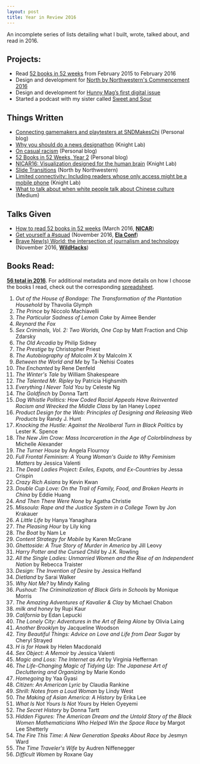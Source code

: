 ```yaml
---
layout: post
title: Year in Review 2016
---
```


An incomplete series of lists detailing what I built, wrote, talked about, and read in 2016.

## Projects:
- Read [52 books in 52 weeks](https://www.goodreads.com/review/list/5789743?shelf=52-books-in-52-weeks-2015) from February 2015 to February 2016
- Design and development for [North by Northwestern's Commencement 2016](http://apps.northbynorthwestern.com/commencement/2016/)
- Design and development for [Hunny Mag’s first digital issue](http://hunnymag.github.io/)
- Started a podcast with my sister called [Sweet and Sour](http://sweetandsour.fm/)

## Things Written
- [Connecting gamemakers and playtesters at SNDMakesChi](http://nicolezhu.github.io/sndmakeschi-iwantin/) (Personal blog)
- [Why you should do a news designathon](https://medium.com/learning-journalism-tech/why-you-should-do-sndmakes-45b017f6fd4c#.8pcwovx95) (Knight Lab)
- [On casual racism](http://nicolezhu.github.io/on-casual-racism/) (Personal blog)
- [52 Books in 52 Weeks, Year 2](http://nicolezhu.github.io/52-books-in-52-weeks-year2/) (Personal blog)
- [NICAR16: Visualization designed for the human brain](http://knightlab.northwestern.edu/2016/03/12/nicar16-dont-make-me-think-visualization-designed-for-the-human-brain/) (Knight Lab)
- [Slide Transitions](http://apps.northbynorthwestern.com/commencement/2016/story/nicole-zhu/) (North by Northwestern)
- [Limited connectivity: Including readers whose only access might be a mobile phone](http://knightlab.northwestern.edu/2016/06/20/limited-connectivity-including-readers-whose-only-access-might-be-a-mobile-phone/) (Knight Lab)
- [What to talk about when white people talk about Chinese culture](https://medium.com/@nz/what-to-talk-about-when-white-people-talk-about-chinese-culture-39c6878a137d#.5db0veri2) (Medium)

## Talks Given
- [How to read 52 books in 52 weeks](https://www.youtube.com/watch?v=QyCg8SwRAi8) (March 2016, **[NICAR](http://ire.org/nicar/)**)
- [Get yourself a #squad](https://docs.google.com/presentation/d/1idrxZ0t1M-t5rPam9mogcQ00mzcgOXoAHpJJXdlnPFc/edit?usp=sharing) (November 2016, **[Ela Conf](http://elaconf.com/)**)
- [Brave New(s) World: the intersection of journalism and technology](https://docs.google.com/presentation/d/1yEz_cr2zdLjef8MvRsohEhW7yZHw7QPjLHhqb5NqH9M/edit?usp=sharing) (November 2016, **[WildHacks](http://wildhacks.org/)**)

## Books Read:

**[56 total in 2016](https://www.goodreads.com/challenges/3890-2016-reading-challenge)**. For additional metadata and more details on how I choose the books I read, check out the corresponding [spreadsheet](https://docs.google.com/spreadsheets/d/1JTrkx_8jeIJ_Q3vwwppr4_n9XULfNeD0Rt7ccMktums/edit?usp=sharing).

1. *Out of the House of Bondage: The Transformation of the Plantation Household* by Thavolia Glymph
2. *The Prince* by Niccolo Machiavelli
3. *The Particular Sadness of Lemon Cake* by Aimee Bender
4. *Reynard the Fox*
5. *Sex Criminals, Vol. 2: Two Worlds, One Cop* by Matt Fraction and Chip Zdarsky
6. *The Old Arcadia* by Philip Sidney
7. *The Prestige* by Christopher Priest
8. *The Autobiography of Malcolm X* by Malcolm X
9. *Between the World and Me* by Ta-Nehisi Coates
10. *The Enchanted* by Rene Denfeld
11. *The Winter's Tale* by William Shakespeare
12. *The Talented Mr. Ripley* by Patricia Highsmith
13. *Everything I Never Told You* by Celeste Ng
14. *The Goldfinch* by Donna Tartt
15. *Dog Whistle Politics: How Coded Racial Appeals Have Reinvented Racism and Wrecked the Middle Class* by Ian Haney Lopez
16. *Product Design for the Web: Principles of Designing and Releasing Web Products* by Randy J. Hunt
17. *Knocking the Hustle: Against the Neoliberal Turn in Black Politics* by Lester K. Spence
18. *The New Jim Crow: Mass Incarceration in the Age of Colorblindness* by Michelle Alexander
19. *The Turner House* by Angela Flournoy
20. *Full Frontal Feminism: A Young Woman's Guide to Why Feminism Matters* by Jessica Valenti
21. *The Dead Ladies Project: Exiles, Expats, and Ex-Countries* by Jessa Crispin
22. *Crazy Rich Asians* by Kevin Kwan
23. *Double Cup Love: On the Trail of Family, Food, and Broken Hearts in China* by Eddie Huang
24. *And Then There Were None* by Agatha Christie
25. *Missoula: Rape and the Justice System in a College Town* by Jon Krakauer
26. *A Little Life* by Hanya Yanagihara
27. *The Pleasing Hour* by Lily king
28. *The Boat* by Nam Le
29. *Content Strategy for Mobile* by Karen McGrane
30. *Ghettoside: A True Story of Murder in America* by Jill Leovy
31. *Harry Potter and the Cursed Child* by J.K. Rowling
32. *All the Single Ladies: Unmarried Women and the Rise of an Independent Nation* by Rebecca Traister
33. *Design: The Invention of Desire* by Jessica Helfand
34. *Dietland* by Sarai Walker
35. *Why Not Me?* by Mindy Kaling
36. *Pushout: The Criminalization of Black Girls in Schools* by Monique Morris
37. *The Amazing Adventures of Kavalier & Clay* by Michael Chabon
38. *milk and honey* by Rupi Kaur
39. *California* by Edan Lepucki
40. *The Lonely City: Adventures in the Art of Being Alone* by Olivia Laing
41. *Another Brooklyn* by Jacqueline Woodson
42. *Tiny Beautiful Things: Advice on Love and Life from Dear Sugar* by Cheryl Strayed
43. *H is for Hawk* by Helen Macdonald
44. *Sex Object: A Memoir* by Jessica Valenti
45. *Magic and Loss: The Internet as Art* by Virginia Heffernan
46. *The Life-Changing Magic of Tidying Up: The Japanese Art of Decluttering and Organizing* by Marie Kondo
47. *Homegoing* by Yaa Gyasi
48. *Citizen: An American Lyric* by Claudia Rankine
49. *Shrill: Notes from a Loud Woman* by Lindy West
50. *The Making of Asian America: A History* by Erika Lee
51. *What Is Not Yours Is Not Yours* by Helen Oyeyemi
52. *The Secret History* by Donna Tartt
53. *Hidden Figures: The American Dream and the Untold Story of the Black Women Mathematicians Who Helped Win the Space Race* by Margot Lee Shetterly
54. *The Fire This Time: A New Generation Speaks About Race* by Jesmyn Ward
55. *The Time Traveler's Wife* by Audren Niffenegger
56. *Difficult Women* by Roxane Gay